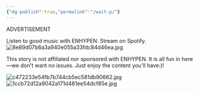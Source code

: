 ```yaml
---
{"dg-publish":true,"permalink":"/wait-p/"}
---
```



ADVERTISEMENT

Listen to good music with ENHYPEN. Stream on Spotify.
![8e89d07b6a3a940e055a33fdc84d46ea.jpg](/img/user/8e89d07b6a3a940e055a33fdc84d46ea.jpg)

<script>
    document.addEventListener('DOMContentLoaded', (event) => {
        // Delay in milliseconds
        const delay = 30000; // 30 seconds

        // Create a countdown element
        const countdownElement = document.createElement('div');
        countdownElement.id = 'countdown';
        countdownElement.style.fontSize = '20px';
        countdownElement.style.marginTop = '10px';
        document.body.appendChild(countdownElement);

        // Set the countdown timer
        let remainingTime = delay / 1000; // Convert milliseconds to seconds
        countdownElement.textContent = 'Redirecting in ' + remainingTime + ' seconds...';

        const interval = setInterval(() => {
            remainingTime--;
            countdownElement.textContent = 'Redirecting in ' + remainingTime + ' seconds...';
            if (remainingTime <= 0) {
                clearInterval(interval);
                window.location.href = 'https://yhmah.vercel.app/prologue'; // Change to your desired URL
            }
        }, 1000); // Update every second
    });
</script>

This story is not affiliated nor sponsored with ENHYPEN.
It is all fun in here—we don't want no issues. Just enjoy the content you'll have:)!

![c472233e54fb7b744cb5ec581db90662.jpg](/img/user/c472233e54fb7b744cb5ec581db90662.jpg)
![1ccb72d12a9042a171d481ee54dcf85e.jpg](/img/user/1ccb72d12a9042a171d481ee54dcf85e.jpg)